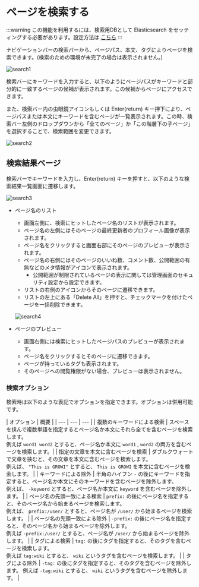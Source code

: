 # ページを検索する

:::warning
この機能を利用するには、検索用DBとして Elasticsearch をセッティングする必要があります。設定方法は [こちら](/ja/admin-guide/management-cookbook/setup-search-system.html)
:::

ナビゲーションバーの検索バーから、ページパス、本文、タグによりページを検索できます。(検索のための環境が未完了の場合は表示されません。)

![search1](/assets/images/search1.png)

検索バーにキーワードを入力すると、以下のようにページパスがキーワードと部分的に一致するページの候補が表示されます。この候補からページにアクセスできます。

また、検索バー内の虫眼鏡アイコンもしくは Enter(return) キー押下により、ページパスまたは本文にキーワードを含むページが一覧表示されます。この時、検索バー左側のドロップダウンから「全てのページ」か「この階層下の子ページ」を選択することで、検索範囲を変更できます。

![search2](/assets/images/search2.png)

## 検索結果ページ

検索バーでキーワードを入力し、Enter(return) キーを押すと、以下のような検索結果一覧画面に遷移します。

![search3](/assets/images/search3.png)

- ページ名のリスト
  - 画面左側に、検索にヒットしたページ名のリストが表示されます。
  - ページ名の左側にはそのページの最終更新者のプロフィール画像が表示されます。
  - ページ名をクリックすると画面右部にそのページのプレビューが表示されます。
  - ページ名の右側にはそのページのいいね数、コメント数、公開範囲の有無などのメタ情報がアイコンで表示されます。
    - 公開範囲が制限されているページの表示に関しては管理画面のセキュリティ設定から設定できます。
  - リストの右側のアイコンからそのページに遷移できます。
  - リストの左上にある「Delete All」を押すと、チェックマークを付けたページを一括削除できます。

  ![search4](/assets/images/search4.png)

- ページのプレビュー
  - 画面右側には検索にヒットしたページパスのプレビューが表示されます。
  - ページ名をクリックするとそのページに遷移できます。
  - ページが持っているタグも表示されます。
  - そのページへの閲覧権限がない場合、プレビューは表示されません。

### 検索オプション

検索時は以下のような表記でオプションを指定できます。オプションは併用可能です。

<!-- textlint-disable weseek/ja-no-mixed-period -->
<!-- textlint-disable weseek/no-doubled-conjunction -->
| オプション | 概要 |
| --- | --- | --- |
| 複数のキーワードによる検索  | スペースを挟んで複数単語を指定するとページ名か本文にそれら全てを含むページを検索します。<br />例えば `word1 word2` とすると、ページ名か本文に `word1` , `word2` の両方を含むページを検索します。|
| 指定の文章を本文に含むページを検索 | ダブルクウォートで文章を挟むと、その文章を本文に含むページを検索します。<br />例えば、 `"This is GROWI"` とすると、 `This is GROWI` を本文に含むページを検索します。 |
| キーワードによる除外 | 半角のハイフン `-` の後にキーワードを指定すると、ページ名か本文にそのキーワードを含むページを除外します。<br />例えば、 `-keyword` とすると、ページ名か本文に `keyword` を含むページを除外します。 |
| ページ名の先頭一致による検索 | `prefix:` の後にページ名を指定すると、そのページ名から始まるページを検索します。<br />例えば、 `prefix:/user/` とすると、ページ名が `/user/` から始まるページを検索します。 |
| ページ名の先頭一致による除外 | `-prefix:` の後にページ名を指定すると、そのページ名から始まるページを除外します。<br /> 例えば `-prefix:/user/` とすると、ページ名が `/user/` から始まるページを除外します。 |
| タグによる検索 | `tag:` の後にタグを指定すると、そのタグを含むページを検索します。 <br />例えば `tag:wiki` とすると、 `wiki` というタグを含むページを検索します。 |
| タグによる除外 | `-tag:` の後にタグを指定すると、そのタグを含むページを除外します。 例えば `-tag:wiki` とすると、 `wiki` というタグを含むページを除外します。 |
<!-- textlint-disable weseek/no-doubled-conjunction -->
<!-- textlint-disable weseek/ja-no-mixed-period -->

